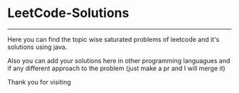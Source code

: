 # LeetCode-Solutions
-----

Here you can find the topic wise saturated problems of leetcode and it's solutions using java.

Also you can add your solutions here in other programming languagues and if any different approach to the problem (just make a pr and I will merge it)

Thank you for visiting
